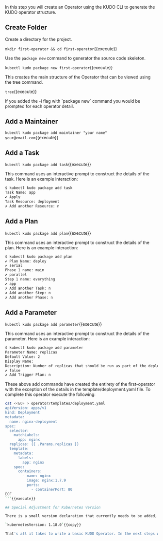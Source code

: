 In this step you will create an Operator using the KUDO CLI to generate the KUDO operator structure.

## Create Folder

Create a directory for the project.

`mkdir first-operator && cd first-operator`{{execute}}

Use the `package new` command to generator the source code skeleton.

`kubectl kudo package new first-operator`{{execute}}

This creates the main structure of the Operator that can be viewed using the tree command.

`tree`{{execute}}

<div class="w3-panel w3-green">
  <p>If you added the -i flag with `package new` command you would be prompted for each operator detail.</p>
</div>

## Add a Maintainer

`kubectl kudo package add maintainer "your name" your@email.com`{{execute}}

## Add a Task

`kubectl kudo package add task`{{execute}}

This command uses an interactive prompt to construct the details of the task. Here is an example interaction:

```bash
$ kubectl kudo package add task
Task Name: app
✔ Apply
Task Resource: deployment
✗ Add another Resource: n
```

## Add a Plan

`kubectl kudo package add plan`{{execute}}

This command uses an interactive prompt to construct the details of the plan. Here is an example interaction:

```bash
$ kubectl kudo package add plan
✔ Plan Name: deploy
✔ serial
Phase 1 name: main
✔ parallel
Step 1 name: everything
✔ app
✗ Add another Task: n
✗ Add another Step: n
✗ Add another Phase: n
```

## Add a Parameter

`kubectl kudo package add parameter`{{execute}}

This command uses an interactive prompt to construct the details of the parameter. Here is an example interaction:

```bash
$ kubectl kudo package add parameter
Parameter Name: replicas
Default Value: 2
Display Name:
Description: Number of replicas that should be run as part of the deployment
✔ false
✗ Add Trigger Plan: n
```

These above add commands have created the entirety of the first-operator with the exception of the details in the template/deployment.yaml file. To complete this operator execute the following:

```bash
cat <<EOF > operator/templates/deployment.yaml
apiVersion: apps/v1
kind: Deployment
metadata:
  name: nginx-deployment
spec:
  selector:
    matchLabels:
      app: nginx
  replicas: {{ .Params.replicas }}
  template:
    metadata:
      labels:
        app: nginx
    spec:
      containers:
        - name: nginx
          image: nginx:1.7.9
          ports:
            - containerPort: 80
EOF
```{{execute}}

## Special Adjustment for Kubernetes Version

There is a small version declaration that currently needs to be added, [but will soon not be necessary.](https://github.com/kudobuilder/kudo/issues/1419). Open the `first-operator/operator/operator.yaml`{{open}} file just after the `kudoVersion: 0.10.0` line. Add this line:

`kubernetesVersion: 1.18.0`{{copy}}

That's all it takes to write a basic KUDO Operator. In the next steps well package it up and run the Operator.
